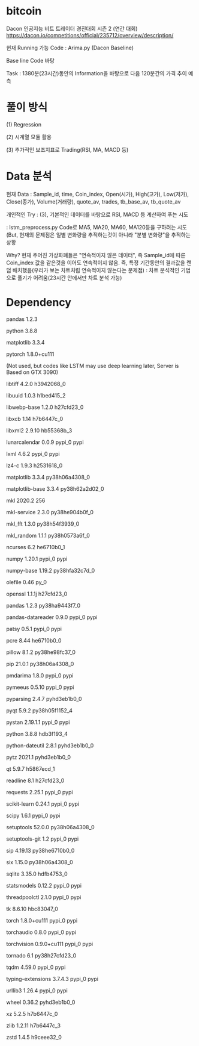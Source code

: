 # bitcoin

Dacon 인공지능 비트 트레이더 경진대회 시즌 2 (연간 대회)
https://dacon.io/competitions/official/235712/overview/description/

현재 Running 가능 Code : Arima.py (Dacon Baseline)

Base line Code 바탕

Task : 1380분(23시간)동안의 Information을 바탕으로 다음 120분간의 가격 추이 예측

# 풀이 방식

(1) Regression

(2) 시계열 모듈 활용

(3) 추가적인 보조지표로 Trading(RSI, MA, MACD 등)

# Data 분석

현재 Data : Sample_id, time, Coin_index, Open(시가), High(고가), Low(저가), Close(종가), Volume(거래량), quote_av, trades, tb_base_av, tb_quote_av

개인적인 Try : (3), 기본적인 데이터를 바탕으로 RSI, MACD 등 계산하여 푸는 시도

: lstm_preprocess.py Code로 
MA5, MA20, MA60, MA120등을 구하려는 시도 (But, 현재의 문제점은 일별 변화량을 추적하는것이 아니라 "분별 변화량"을 추적하는 상황

Why? 현재 주어진 가상화폐들은 "연속적이지 않은 데이터", 즉 Sample_id에 따른 Coin_index 값을 같은것을 이어도 연속적이지 않음.
즉, 특정 기간동안의 결과값을 랜덤 배치했음(우리가 보는 차트처럼 연속적이지 않는다는 문제점) : 차트 분석적인 기법으로 풀기가 어려움(23시간 안에서만 차트 분석 가능)


# Dependency
pandas 1.2.3

python 3.8.8

matplotlib 3.3.4

pytorch 1.8.0+cu111

(Not used, but codes like LSTM may use deep learning later, Server is Based on GTX 3090)


libtiff                   4.2.0                h3942068_0 

libuuid                   1.0.3                h1bed415_2

libwebp-base              1.2.0                h27cfd23_0

libxcb                    1.14                 h7b6447c_0

libxml2                   2.9.10               hb55368b_3

lunarcalendar             0.0.9                    pypi_0    pypi

lxml                      4.6.2                    pypi_0    pypi

lz4-c                     1.9.3                h2531618_0

matplotlib                3.3.4            py38h06a4308_0

matplotlib-base           3.3.4            py38h62a2d02_0

mkl                       2020.2                      256

mkl-service               2.3.0            py38he904b0f_0

mkl_fft                   1.3.0            py38h54f3939_0

mkl_random                1.1.1            py38h0573a6f_0

ncurses                   6.2                  he6710b0_1

numpy                     1.20.1                   pypi_0    pypi

numpy-base                1.19.2           py38hfa32c7d_0

olefile                   0.46                       py_0

openssl                   1.1.1j               h27cfd23_0

pandas                    1.2.3            py38ha9443f7_0

pandas-datareader         0.9.0                    pypi_0    pypi

patsy                     0.5.1                    pypi_0    pypi

pcre                      8.44                 he6710b0_0

pillow                    8.1.2            py38he98fc37_0

pip                       21.0.1           py38h06a4308_0

pmdarima                  1.8.0                    pypi_0    pypi

pymeeus                   0.5.10                   pypi_0    pypi

pyparsing                 2.4.7              pyhd3eb1b0_0

pyqt                      5.9.2            py38h05f1152_4

pystan                    2.19.1.1                 pypi_0    pypi

python                    3.8.8                hdb3f193_4

python-dateutil           2.8.1              pyhd3eb1b0_0

pytz                      2021.1             pyhd3eb1b0_0

qt                        5.9.7                h5867ecd_1

readline                  8.1                  h27cfd23_0

requests                  2.25.1                   pypi_0    pypi

scikit-learn              0.24.1                   pypi_0    pypi

scipy                     1.6.1                    pypi_0    pypi

setuptools                52.0.0           py38h06a4308_0

setuptools-git            1.2                      pypi_0    pypi

sip                       4.19.13          py38he6710b0_0

six                       1.15.0           py38h06a4308_0

sqlite                    3.35.0               hdfb4753_0

statsmodels               0.12.2                   pypi_0    pypi

threadpoolctl             2.1.0                    pypi_0    pypi

tk                        8.6.10               hbc83047_0

torch                     1.8.0+cu111              pypi_0    pypi

torchaudio                0.8.0                    pypi_0    pypi

torchvision               0.9.0+cu111              pypi_0    pypi

tornado                   6.1              py38h27cfd23_0

tqdm                      4.59.0                   pypi_0    pypi

typing-extensions         3.7.4.3                  pypi_0    pypi

urllib3                   1.26.4                   pypi_0    pypi

wheel                     0.36.2             pyhd3eb1b0_0

xz                        5.2.5                h7b6447c_0

zlib                      1.2.11               h7b6447c_3

zstd                      1.4.5                h9ceee32_0
